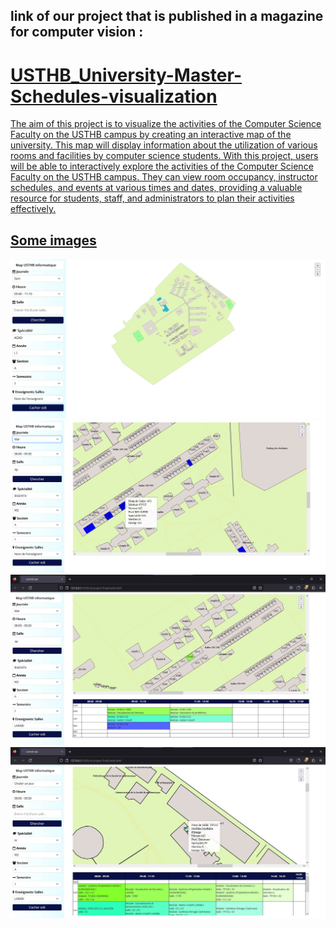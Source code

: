 ## link of our project that is published in a magazine for computer vision :
<a href="https://perso.usthb.dz/~slarabi/VisualComputingMagazine.html">
  
# USTHB_University-Master-Schedules-visualization
The aim of this project is to visualize the activities of the Computer Science Faculty on the USTHB campus by creating an interactive map of the university. This map will display information about the utilization of various rooms and facilities by computer science students.
With this project, users will be able to interactively explore the activities of the Computer Science Faculty on the USTHB campus. They can view room occupancy, instructor schedules, and events at various times and dates, providing a valuable resource for students, staff, and administrators to plan their activities
effectively.

## Some images
<img src="./display_image.jpg" alt="usthb map" title="usthb map">
<img src="./img2.jpg" alt="schedule day&time" title="schedule day&time">
<img src="./img3.jpg" alt="schedule of professor" title="schedule of professor">
<img src="./img4.jpg" alt="schedule of classes" title="schedule of classes">
